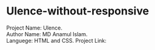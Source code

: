 # Ulence-without-responsive  
Project Name: Ulence.  
Author Name: MD Anamul Islam.  
Languege: HTML and CSS.
Project Link: 
